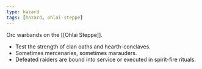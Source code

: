 ```yaml
---
type: hazard
tags: [hazard, ohlai-steppe]
---
```

Orc warbands on the [[Ohlai Steppe]].  
- Test the strength of clan oaths and hearth-conclaves.  
- Sometimes mercenaries, sometimes marauders.  
- Defeated raiders are bound into service or executed in spirit-fire rituals.  
